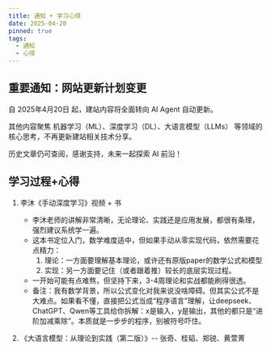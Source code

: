 ```yaml
---
title: 通知 + 学习心得
date: 2025-04-20
pinned: true
tags:
  - 通知
  - 心得
---
```


## 重要通知：网站更新计划变更

自 2025年4月20日 起，建站内容将全面转向 AI Agent 自动更新。

其他内容聚焦 机器学习（ML）、深度学习（DL）、大语言模型（LLMs） 等领域的核心思考，不再更新建站相关技术分享。

历史文章仍可查阅，感谢支持，未来一起探索 AI 前沿！

## 学习过程+心得

1. 李沐《手动深度学习》视频 + 书
    - 李沐老师的讲解非常清晰，无论理论、实践还是应用发展，都很有条理，强烈建议系统学一遍。
    - 这本书定位入门，数学难度适中，但如果手动从零实现代码，依然需要花点精力：
        1. 理论：一方面要理解基本理论，或许还有原版paper的数学公式和模型
        2. 实现：另一方面要记住（或者跟着推）较长的底层实现过程。
    - 一开始可能有点难熬，但坚持下来，3-4周理论和实战都能刷得很透。
    - 备注：我有数学背景，所以公式变化对我来说没啥障碍。但其实公式不是大难点。如果看不懂，直接把公式当成“程序语言”理解，让deepseek、ChatGPT、Qwen等工具给你拆解：x是输入，y是输出，其他的都只是“进阶加减乘除”。本质就是一步步的程序，别被符号吓住。

2. 《大语言模型：从理论到实践（第二版）》-- 张奇、桂韬、郑锐、黄萱菁
      